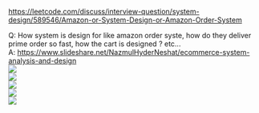 https://leetcode.com/discuss/interview-question/system-design/589546/Amazon-or-System-Design-or-Amazon-Order-System
  
Q: How system is design for like amazon order syste, how do they deliver prime order so fast, how the cart is designed ? etc...  
A: https://www.slideshare.net/NazmulHyderNeshat/ecommerce-system-analysis-and-design  
![](https://image.slidesharecdn.com/e-commercefinal-170817070359/95/ecommerce-system-analysis-and-design-35-638.jpg?cb=1502954524)  
![](https://image.slidesharecdn.com/e-commercefinal-170817070359/95/ecommerce-system-analysis-and-design-36-638.jpg?cb=1502954524)  
![](https://image.slidesharecdn.com/e-commercefinal-170817070359/95/ecommerce-system-analysis-and-design-37-638.jpg?cb=1502954524)  
![](https://image.slidesharecdn.com/e-commercefinal-170817070359/95/ecommerce-system-analysis-and-design-38-638.jpg?cb=1502954524)  
![](https://image.slidesharecdn.com/e-commercefinal-170817070359/95/ecommerce-system-analysis-and-design-45-638.jpg?cb=1502954524)  